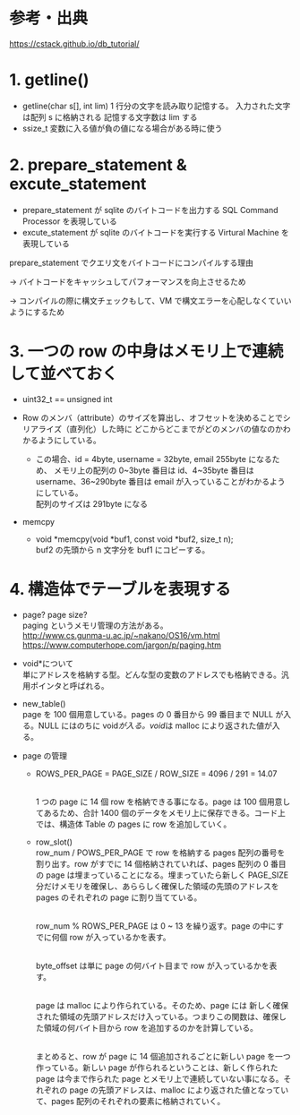 # 参考・出典

https://cstack.github.io/db_tutorial/

# 1. getline()

- getline(char s[], int lim)
  1 行分の文字を読み取り記憶する。
  入力された文字は配列 s に格納される
  記憶する文字数は lim する
- ssize_t
  変数に入る値が負の値になる場合がある時に使う

# 2. prepare_statement & excute_statement

- prepare_statement が sqlite のバイトコードを出力する SQL Command Processor を表現している
- excute_statement が sqlite のバイトコードを実行する Virtural Machine を表現している

prepare_statement でクエリ文をバイトコードにコンパイルする理由

-> バイトコードをキャッシュしてパフォーマンスを向上させるため

-> コンパイルの際に構文チェックもして、VM で構文エラーを心配しなくていいようにするため

# 3. 一つの row の中身はメモリ上で連続して並べておく

- uint32_t == unsigned int
- Row のメンバ（attribute）のサイズを算出し、オフセットを決めることでシリアライズ（直列化）した時に
  どこからどこまでがどのメンバの値なのかわかるようにしている。

  - この場合、id = 4byte, username = 32byte, email 255byte になるため、
    メモリ上の配列の 0~3byte 番目は id、4~35byte 番目は username、36~290byte 番目は email が入っていることがわかるようにしている。
    <br>配列のサイズは 291byte になる

- memcpy
  - void *memcpy(void *buf1, const void \*buf2, size_t n);
    <br>buf2 の先頭から n 文字分を buf1 にコピーする。

# 4. 構造体でテーブルを表現する

- page? page size?
  <br>paging というメモリ管理の方法がある。
  <br>http://www.cs.gunma-u.ac.jp/~nakano/OS16/vm.html
  <br>https://www.computerhope.com/jargon/p/paging.htm

- void\*について
  　<br> 単にアドレスを格納する型。どんな型の変数のアドレスでも格納できる。汎用ポインタと呼ばれる。

- new_table()
  <br>page を 100 個用意している。pages の 0 番目から 99 番目まで NULL が入る。NULL にはのちに void*が入る。void*は malloc により返された値が入る。

- page の管理

  - ROWS_PER_PAGE = PAGE_SIZE / ROW_SIZE = 4096 / 291 = 14.07

    <br>1 つの page に 14 個 row を格納できる事になる。page は 100 個用意してあるため、合計 1400 個のデータをメモリ上に保存できる。コード上では、構造体 Table の pages に row を追加していく。

  - row_slot()
    <br> row_num / POWS_PER_PAGE で row を格納する pages 配列の番号を割り出す。row がすでに 14 個格納されていれば、pages 配列の 0 番目の page は埋まっていることになる。埋まっていたら新しく PAGE_SIZE 分だけメモリを確保し、あららしく確保した領域の先頭のアドレスを pages のそれぞれの page に割り当てている。

    <br> row_num % ROWS_PER_PAGE は 0 ~ 13 を繰り返す。page の中にすでに何個 row が入っているかを表す。

    <br> byte_offset は単に page の何バイト目まで row が入っているかを表す。

    <br> page は malloc により作られている。そのため、page には 新しく確保された領域の先頭アドレスだけ入っている。つまりこの関数は、確保した領域の何バイト目から row を追加するのかを計算している。

    <br> まとめると、row が page に 14 個追加されるごとに新しい page を一つ作っている。新しい page が作られるということは、新しく作られた page は今まで作られた page とメモリ上で連続していない事になる。それぞれの page の先頭アドレスは、malloc により返された値となっていて、pages 配列のそれぞれの要素に格納されていく。
